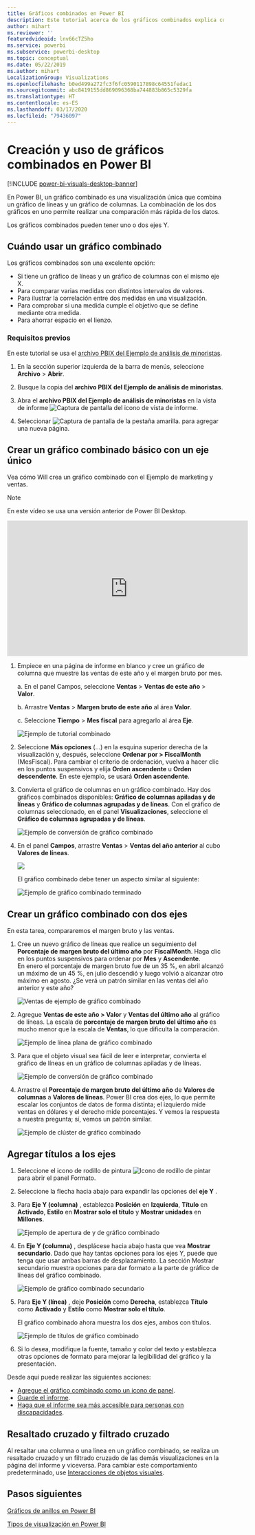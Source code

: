 ```yaml
---
title: Gráficos combinados en Power BI
description: Este tutorial acerca de los gráficos combinados explica cuándo utilizarlos y cómo se crean en el servicio Power BI y Power BI Desktop.
author: mihart
ms.reviewer: ''
featuredvideoid: lnv66cTZ5ho
ms.service: powerbi
ms.subservice: powerbi-desktop
ms.topic: conceptual
ms.date: 05/22/2019
ms.author: mihart
LocalizationGroup: Visualizations
ms.openlocfilehash: b0ed499a272fc3f6fc0590117898c64551fedac1
ms.sourcegitcommit: abc8419155dd869096368ba744883b865c5329fa
ms.translationtype: HT
ms.contentlocale: es-ES
ms.lasthandoff: 03/17/2020
ms.locfileid: "79436097"
---
```

# <a name="create-and-use-combo-charts-in-power-bi"></a>Creación y uso de gráficos combinados en Power BI

[!INCLUDE [power-bi-visuals-desktop-banner](../includes/power-bi-visuals-desktop-banner.md)]

En Power BI, un gráfico combinado es una visualización única que combina un gráfico de líneas y un gráfico de columnas. La combinación de los dos gráficos en uno permite realizar una comparación más rápida de los datos.

Los gráficos combinados pueden tener uno o dos ejes Y.

## <a name="when-to-use-a-combo-chart"></a>Cuándo usar un gráfico combinado
Los gráficos combinados son una excelente opción:

* Si tiene un gráfico de líneas y un gráfico de columnas con el mismo eje X.
* Para comparar varias medidas con distintos intervalos de valores.
* Para ilustrar la correlación entre dos medidas en una visualización.
* Para comprobar si una medida cumple el objetivo que se define mediante otra medida.
* Para ahorrar espacio en el lienzo.

### <a name="prerequisites"></a>Requisitos previos
En este tutorial se usa el [archivo PBIX del Ejemplo de análisis de minoristas](https://download.microsoft.com/download/9/6/D/96DDC2FF-2568-491D-AAFA-AFDD6F763AE3/Retail%20Analysis%20Sample%20PBIX.pbix).

1. En la sección superior izquierda de la barra de menús, seleccione **Archivo** > **Abrir**.
   
2. Busque la copia del **archivo PBIX del Ejemplo de análisis de minoristas**.

1. Abra el **archivo PBIX del Ejemplo de análisis de minoristas** en la vista de informe ![Captura de pantalla del icono de vista de informe](media/power-bi-visualization-kpi/power-bi-report-view.png).

1. Seleccionar ![Captura de pantalla de la pestaña amarilla.](media/power-bi-visualization-kpi/power-bi-yellow-tab.png) para agregar una nueva página.



## <a name="create-a-basic-single-axis-combo-chart"></a>Crear un gráfico combinado básico con un eje único
Vea cómo Will crea un gráfico combinado con el Ejemplo de marketing y ventas.
   > [!NOTE]
   > En este vídeo se usa una versión anterior de Power BI Desktop.
   > 
   > 
<iframe width="560" height="315" src="https://www.youtube.com/embed/lnv66cTZ5ho?list=PL1N57mwBHtN0JFoKSR0n-tBkUJHeMP2cP" frameborder="0" allowfullscreen></iframe>  

<a name="create"></a>

1. Empiece en una página de informe en blanco y cree un gráfico de columna que muestre las ventas de este año y el margen bruto por mes.

    a.  En el panel Campos, seleccione **Ventas** \> **Ventas de este año** > **Valor**.

    b.  Arrastre **Ventas** \> **Margen bruto de este año** al área **Valor**.

    c. Seleccione **Tiempo** \> **Mes fiscal** para agregarlo al área **Eje**.

    ![Ejemplo de tutorial combinado](media/power-bi-visualization-combo-chart/combotutorial1new.png)
5. Seleccione **Más opciones** (...) en la esquina superior derecha de la visualización y, después, seleccione **Ordenar por > FiscalMonth** (MesFiscal). Para cambiar el criterio de ordenación, vuelva a hacer clic en los puntos suspensivos y elija **Orden ascendente** u **Orden descendente**. En este ejemplo, se usará **Orden ascendente**.

6. Convierta el gráfico de columnas en un gráfico combinado. Hay dos gráficos combinados disponibles: **Gráfico de columnas apiladas y de líneas** y **Gráfico de columnas agrupadas y de líneas**. Con el gráfico de columnas seleccionado, en el panel **Visualizaciones**, seleccione el **Gráfico de columnas agrupadas y de líneas**.

    ![Ejemplo de conversión de gráfico combinado](media/power-bi-visualization-combo-chart/converttocombo-new2.png)
7. En el panel **Campos**, arrastre **Ventas** \> **Ventas del año anterior** al cubo **Valores de líneas**.

   ![](media/power-bi-visualization-combo-chart/linevaluebucket.png)

   El gráfico combinado debe tener un aspecto similar al siguiente:

   ![Ejemplo de gráfico combinado terminado](media/power-bi-visualization-combo-chart/combochartdone-new.png)

## <a name="create-a-combo-chart-with-two-axes"></a>Crear un gráfico combinado con dos ejes
En esta tarea, compararemos el margen bruto y las ventas.

1. Cree un nuevo gráfico de líneas que realice un seguimiento del **Porcentaje de margen bruto del último año** por **FiscalMonth**. Haga clic en los puntos suspensivos para ordenar por **Mes** y **Ascendente**.  
En enero el porcentaje de margen bruto fue de un 35 %, en abril alcanzó un máximo de un 45 %, en julio descendió y luego volvió a alcanzar otro máximo en agosto. ¿Se verá un patrón similar en las ventas del año anterior y este año?

   ![Ventas de ejemplo de gráfico combinado](media/power-bi-visualization-combo-chart/combo1-new.png)
2. Agregue **Ventas de este año > Valor** y **Ventas del último año** al gráfico de líneas. La escala de **porcentaje de margen bruto del último año** es mucho menor que la escala de **Ventas**, lo que dificulta la comparación.      

   ![Ejemplo de línea plana de gráfico combinado](media/power-bi-visualization-combo-chart/flatline-new.png)
3. Para que el objeto visual sea fácil de leer e interpretar, convierta el gráfico de líneas en un gráfico de columnas apiladas y de líneas.

   ![Ejemplo de conversión de gráfico combinado](media/power-bi-visualization-combo-chart/converttocombo-new.png)

4. Arrastre el **Porcentaje de margen bruto del último año** de **Valores de columnas** a **Valores de líneas**. Power BI crea dos ejes, lo que permite escalar los conjuntos de datos de forma distinta; el izquierdo mide ventas en dólares y el derecho mide porcentajes. Y vemos la respuesta a nuestra pregunta; sí, vemos un patrón similar.

   ![Ejemplo de clúster de gráfico combinado](media/power-bi-visualization-combo-chart/power-bi-clustered-combo.png)    

## <a name="add-titles-to-the-axes"></a>Agregar títulos a los ejes
1. Seleccione el icono de rodillo de pintura ![Icono de rodillo de pintar](media/power-bi-visualization-combo-chart/power-bi-paintroller.png) para abrir el panel Formato.
1. Seleccione la flecha hacia abajo para expandir las opciones del **eje Y** .
1. Para **Eje Y (columna)** , establezca **Posición** en **Izquierda**, **Título** en **Activado**, **Estilo** en **Mostrar solo el título** y **Mostrar unidades** en **Millones**.

   ![Ejemplo de apertura de y de gráfico combinado](media/power-bi-visualization-combo-chart/power-bi-open-y.png)
4. En **Eje Y (columna)** , desplácese hacia abajo hasta que vea **Mostrar secundario**. Dado que hay tantas opciones para los ejes Y, puede que tenga que usar ambas barras de desplazamiento. La sección Mostrar secundario muestra opciones para dar formato a la parte de gráfico de líneas del gráfico combinado.

   ![Ejemplo de gráfico combinado secundario](media/power-bi-visualization-combo-chart/power-bi-secondary.png)
5. Para **Eje Y (línea)** , deje **Posición** como **Derecha**, establezca **Título** como **Activado** y **Estilo** como **Mostrar solo el título**.

   El gráfico combinado ahora muestra los dos ejes, ambos con títulos.

   ![Ejemplo de títulos de gráfico combinado](media/power-bi-visualization-combo-chart/power-bi-2-titles.png)

6. Si lo desea, modifique la fuente, tamaño y color del texto y establezca otras opciones de formato para mejorar la legibilidad del gráfico y la presentación.

Desde aquí puede realizar las siguientes acciones:

* [Agregue el gráfico combinado como un icono de panel](../service-dashboard-tiles.md).
* [Guarde el informe](../service-report-save.md).
* [Haga que el informe sea más accesible para personas con discapacidades](../desktop-accessibility.md).

## <a name="cross-highlighting-and-cross-filtering"></a>Resaltado cruzado y filtrado cruzado

Al resaltar una columna o una línea en un gráfico combinado, se realiza un resaltado cruzado y un filtrado cruzado de las demás visualizaciones en la página del informe y viceversa. Para cambiar este comportamiento predeterminado, use [Interacciones de objetos visuales](../service-reports-visual-interactions.md).

## <a name="next-steps"></a>Pasos siguientes

[Gráficos de anillos en Power BI](power-bi-visualization-doughnut-charts.md)

[Tipos de visualización en Power BI](power-bi-visualization-types-for-reports-and-q-and-a.md)

